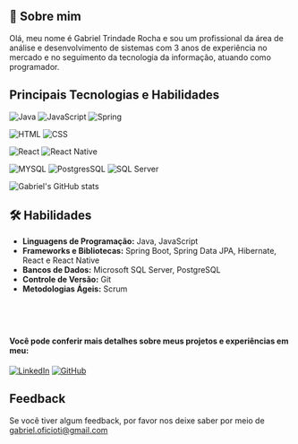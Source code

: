 ## 🚀 Sobre mim
Olá, meu nome é Gabriel Trindade Rocha e sou um profissional da área de análise e desenvolvimento de sistemas com 3 anos de experiência no mercado e no seguimento da tecnologia da informação, atuando como programador.


## Principais Tecnologias e Habilidades

![Java](https://img.shields.io/badge/Java-ED8B00?style=for-the-badge&logo=openjdk&logoColor=white)
![JavaScript](https://img.shields.io/badge/JavaScript-323330?style=for-the-badge&logo=javascript&logoColor=F7DF1E)
![Spring](https://img.shields.io/badge/Spring-6DB33F?style=for-the-badge&logo=spring&logoColor=white)

![HTML](https://img.shields.io/badge/HTML5-E34F26?style=for-the-badge&logo=html5&logoColor=white)
![CSS](https://img.shields.io/badge/CSS3-1572B6?style=for-the-badge&logo=css3&logoColor=white)

![React](https://img.shields.io/badge/React-20232A?style=for-the-badge&logo=react&logoColor=61DAFB)
![React Native](https://img.shields.io/badge/React_Native-20232A?style=for-the-badge&logo=react&logoColor=61DAFB)

![MYSQL](https://img.shields.io/badge/MySQL-00000F?style=for-the-badge&logo=mysql&logoColor=white)
![PostgresSQL](https://img.shields.io/badge/PostgreSQL-316192?style=for-the-badge&logo=postgresql&logoColor=white)
![SQL Server](https://img.shields.io/badge/Microsoft%20SQL%20Server-CC2927?style=for-the-badge&logo=microsoft%20sql%20server&logoColor=white)

<!-- 
Minhas linguagens mais usadas
[![Top Langs](https://github-readme-stats.vercel.app/api/top-langs/?username=GabrielTrindade20)](https://github.com/GabrielTrindade20?tab=repositories) 
-->
![Gabriel's GitHub stats](https://github-readme-stats.vercel.app/api?username=GabrielTrindade20&show_icons=true&theme=highcontrast)

## 🛠 Habilidades
- **Linguagens de Programação:** Java, JavaScript
- **Frameworks e Bibliotecas:** Spring Boot, Spring Data JPA, Hibernate, React e React Native
- **Bancos de Dados:** Microsoft SQL Server, PostgreSQL
- **Controle de Versão:** Git
- **Metodologias Ágeis:** Scrum

#
</br>

#### Você pode conferir mais detalhes sobre meus projetos e experiências em meu:
[![LinkedIn](https://img.shields.io/badge/LinkedIn-0077B5?style=for-the-badge&logo=linkedin&logoColor=white)](https://www.linkedin.com/in/gabriel-trindade/) [![GitHub](https://img.shields.io/badge/GitHub-100000?style=for-the-badge&logo=github&logoColor=white)](https://github.com/GabrielTrindade20)


## Feedback

Se você tiver algum feedback, por favor nos deixe saber por meio de gabriel.oficioti@gmail.com
